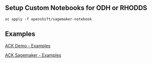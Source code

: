 ## Setup Custom Notebooks for ODH or RHODDS

```
oc apply -f openshift/sagemaker-notebook
```

## Examples

[ACK Demo - Examples](openshift/ack-examples)

[ACK Sagemaker - Examples](https://github.com/aws-controllers-k8s/sagemaker-controller/tree/main/samples)